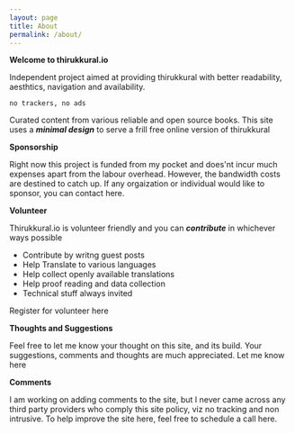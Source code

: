 ```yaml
---
layout: page
title: About
permalink: /about/
---
```


**Welcome to thirukkural.io**

Independent project aimed at providing thirukkural with better readability, aesthtics, navigation and availability.


`no trackers, no ads` 

Curated content from various reliable and open source books.
This site uses a ***minimal design*** to serve a frill free online version of thirukkural

**Sponsorship**

Right now this project is funded from my pocket and does'nt incur much expenses apart from the labour overhead. However, the bandwidth costs are destined to catch up.
If any orgaization or individual would like to sponsor, you can contact here.

**Volunteer**

Thirukkural.io is volunteer friendly and you can ***contribute*** in whichever ways possible

- Contribute by writng guest posts 
- Help Translate to various languages 
- Help collect openly available translations 
- Help proof reading and data collection
- Technical stuff always invited

Register for volunteer here

**Thoughts and Suggestions**

Feel free to let me know your thought on this site, and its build.
Your suggestions, comments and thoughts are much appreciated.
Let me know here

**Comments**

I am working on adding comments to the site, but I never came across any third party providers who comply this site policy, viz no tracking and non intrusive. To help improve the site here, feel free to schedule a call here.
